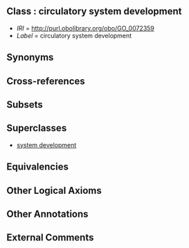 
## Class : circulatory system development

 * *IRI* = http://purl.obolibrary.org/obo/GO_0072359
 * *Label* = circulatory system development

## Synonyms


## Cross-references


## Subsets


## Superclasses

 * [system development](../../GO/31/GO_0048731.md)

## Equivalencies


## Other Logical Axioms


## Other Annotations


## External Comments

